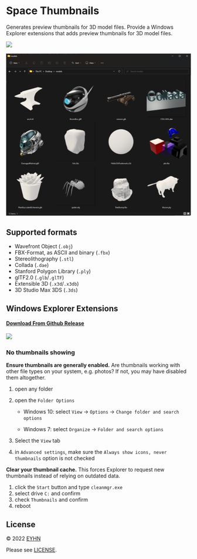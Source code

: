 # Space Thumbnails

Generates preview thumbnails for 3D model files. Provide a Windows Explorer extensions that adds preview thumbnails for 3D model files.

![](https://img.shields.io/github/downloads/eyhn/space-thumbnails/total)

![screenshot](./screenshot.png)

## Supported formats

* Wavefront Object (`.obj`)
* FBX-Format, as ASCII and binary (`.fbx`)
* Stereolithography (`.stl`)
* Collada (`.dae`)
* Stanford Polygon Library (`.ply`)
* glTF2.0 (`.glb`/`.glTF`)
* Extensible 3D (`.x3d`/`.x3db`)
* 3D Studio Max 3DS (`.3ds`)

## Windows Explorer Extensions

#### **[Download From Github Release](https://github.com/EYHN/space-thumbnails/releases)**

[![](https://img.shields.io/github/v/release/eyhn/space-thumbnails?display_name=tag&sort=semver)](https://github.com/EYHN/space-thumbnails/releases)

### No thumbnails showing

**Ensure thumbnails are generally enabled.** Are thumbnails working with other file types on your system, e.g. photos? If not, you may have disabled them altogether.


1. open any folder
2. open the `Folder Options`

    * Windows 10: select `View` → `Options` → `Change folder and search options`

    * Windows 7: select `Organize` → `Folder and search options`

3. Select the `View` tab
4. in `Advanced settings`, make sure the `Always show icons, never thumbnails` option is not checked



**Clear your thumbnail cache.** This forces Explorer to request new thumbnails instead of relying on outdated data.

1. click the `Start` button and type `cleanmgr.exe`
2. select drive `C:` and confirm
3. check `Thumbnails` and confirm
4. reboot

## License

© 2022 [EYHN](https://github.com/EYHN)

Please see [LICENSE](./LICENSE).